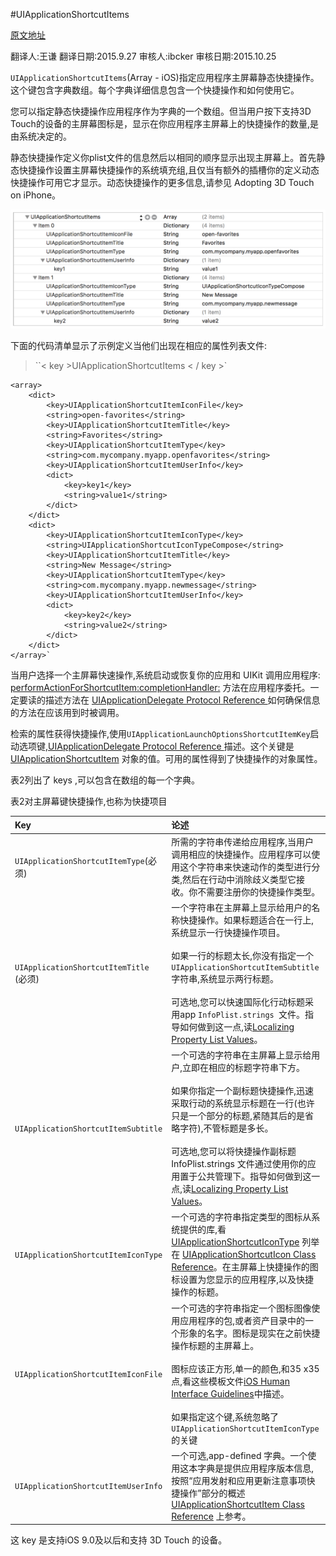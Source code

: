 #UIApplicationShortcutItems

[原文地址](https://developer.apple.com/library/prerelease/ios/documentation/General/Reference/InfoPlistKeyReference/Articles/iPhoneOSKeys.html#//apple_ref/doc/uid/TP40009252-SW36)

翻译人:王谦 翻译日期:2015.9.27  审核人:ibcker 审核日期:2015.10.25



`UIApplicationShortcutItems`(Array - iOS)指定应用程序主屏幕静态快捷操作。这个键包含字典数组。每个字典详细信息包含一个快捷操作和如何使用它。

您可以指定静态快捷操作应用程序作为字典的一个数组。但当用户按下支持3D Touch的设备的主屏幕图标是，显示在你应用程序主屏幕上的快捷操作的数量,是由系统决定的。

静态快捷操作定义你plist文件的信息然后以相同的顺序显示出现主屏幕上。首先静态快捷操作设置主屏幕快捷操作的系统填充组,且仅当有额外的插槽你的定义动态快捷操作可用它才显示。动态快捷操作的更多信息,请参见 Adopting 3D Touch on iPhone。


![UIApplicationShortcutItems_plist_editor_2x.png](./UIApplicationShortcutItems_plist_editor_2x.png)


下面的代码清单显示了示例定义当他们出现在相应的属性列表文件:




>``< key >UIApplicationShortcutItems < / key >`

    <array>
        <dict>
            <key>UIApplicationShortcutItemIconFile</key>
            <string>open-favorites</string>
            <key>UIApplicationShortcutItemTitle</key>
            <string>Favorites</string>
            <key>UIApplicationShortcutItemType</key>
            <string>com.mycompany.myapp.openfavorites</string>
            <key>UIApplicationShortcutItemUserInfo</key>
            <dict>
                <key>key1</key>
                <string>value1</string>
            </dict>
        </dict>
        <dict>
            <key>UIApplicationShortcutItemIconType</key>
            <string>UIApplicationShortcutIconTypeCompose</string>
            <key>UIApplicationShortcutItemTitle</key>
            <string>New Message</string>
            <key>UIApplicationShortcutItemType</key>
            <string>com.mycompany.myapp.newmessage</string>
            <key>UIApplicationShortcutItemUserInfo</key>
            <dict>
                <key>key2</key>
                <string>value2</string>
            </dict>
        </dict>
    </array>`
    
    
    
当用户选择一个主屏幕快速操作,系统启动或恢复你的应用和 UIKit 调用应用程序: [performActionForShortcutItem:completionHandler:]() 方法在应用程序委托。一定要读的描述方法在 [UIApplicationDelegate Protocol Reference ]()如何确保信息的方法在应该用到时被调用。


检索的属性获得快捷操作,使用`UIApplicationLaunchOptionsShortcutItemKey`启动选项键,[UIApplicationDelegate Protocol Reference ]()描述。这个关键是[UIApplicationShortcutItem]() 对象的值。可用的属性得到了快捷操作的对象属性。

表2列出了 keys ,可以包含在数组的每一个字典。

表2对主屏幕键快捷操作,也称为快捷项目


|Key|论述|
|:---|:---|
|`UIApplicationShortcutItemType`(必须)|所需的字符串传递给应用程序,当用户调用相应的快捷操作。应用程序可以使用这个字符串来快速动作的类型进行分类,然后在行动中消除歧义类型它接收。你不需要注册你的快捷操作类型。|
|`UIApplicationShortcutItemTitle `(必须)|一个字符串在主屏幕上显示给用户的名称快捷操作。如果标题适合在一行上,系统显示一行快捷操作项目。<br><br>                 如果一行的标题太长,你没有指定一个`UIApplicationShortcutItemSubtitle`字符串,系统显示两行标题。<br><br> 可选地,您可以快速国际化行动标题采用app `InfoPlist.strings `文件。指导如何做到这一点,读[Localizing Property List Values]()。|
|`UIApplicationShortcutItemSubtitle `|一个可选的字符串在主屏幕上显示给用户,立即在相应的标题字符串下方。<br><br> 如果你指定一个副标题快捷操作,迅速采取行动的系统显示标题在一行(也许只是一个部分的标题,紧随其后的是省略字符),不管标题是多长。<br><br> 可选地,您可以将快捷操作副标题 InfoPlist.strings 文件通过使用你的应用置于公共管理下。指导如何做到这一点,读[Localizing Property List Values]()。|
|`UIApplicationShortcutItemIconType `|一个可选的字符串指定类型的图标从系统提供的库,看 [UIApplicationShortcutIconType]() 列举在 [UIApplicationShortcutIcon Class Reference]()。在主屏幕上快捷操作的图标设置为您显示的应用程序,以及快捷操作的标题。|
|`UIApplicationShortcutItemIconFile `|一个可选的字符串指定一个图标图像使用应用程序的包,或者资产目录中的一个形象的名字。图标是现实在之前快捷操作标题的主屏幕上。<br><br>图标应该正方形,单一的颜色,和35 x35点,看这些模板文件[iOS Human Interface Guidelines]()中描述。<br><br> 如果指定这个键,系统忽略了`UIApplicationShortcutItemIconType`的关键|
|`UIApplicationShortcutItemUserInfo `|一个可选,app-defined 字典。一个使用这本字典是提供应用程序版本信息,按照“应用发射和应用更新注意事项快捷操作”部分的概述[UIApplicationShortcutItem Class Reference]() 上参考。|


这 key 是支持iOS 9.0及以后和支持 3D Touch 的设备。
